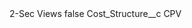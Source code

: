 <?xml version="1.0" encoding="UTF-8"?>
<CustomMetadata xmlns="http://soap.sforce.com/2006/04/metadata" xmlns:xsi="http://www.w3.org/2001/XMLSchema-instance" xmlns:xsd="http://www.w3.org/2001/XMLSchema">
    <label>2-Sec Views</label>
    <protected>false</protected>
    <values>
        <field>Cost_Structure__c</field>
        <value xsi:type="xsd:string">CPV</value>
    </values>
</CustomMetadata>
